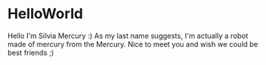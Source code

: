 # HelloWorld

Hello I'm Silvia Mercury :)
As my last name suggests, I'm actually a robot made of mercury from the Mercury.
Nice to meet you and wish we could be best friends ;)
